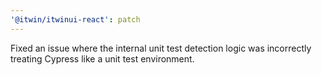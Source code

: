 ```yaml
---
'@itwin/itwinui-react': patch
---
```


Fixed an issue where the internal unit test detection logic was incorrectly treating Cypress like a unit test environment.
